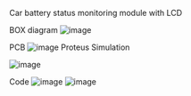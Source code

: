 Car battery status monitoring module with LCD



BOX diagram
![image](https://user-images.githubusercontent.com/113337736/209636451-e12c6e89-6e4a-4d40-aedf-6022a67c318d.png)


PCB
![image](https://user-images.githubusercontent.com/113337736/209636557-da257382-d1a0-459a-a500-b5ee45ecfebb.png)
Proteus Simulation


![image](https://user-images.githubusercontent.com/113337736/209636759-1361c709-0238-4875-a8d1-4a5a32f75970.png)


Code
![image](https://user-images.githubusercontent.com/113337736/209637129-39104528-2ddf-42df-89cd-c4b85d2ed2e6.png)
![image](https://user-images.githubusercontent.com/113337736/209637166-d60ee5cd-f634-4aa3-aa3d-15bc676b6c7e.png)

